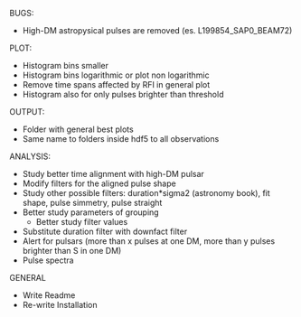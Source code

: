 BUGS:
- High-DM astropysical pulses are removed (es. L199854_SAP0_BEAM72)

PLOT:
- Histogram bins smaller
- Histogram bins logarithmic or plot non logarithmic
- Remove time spans affected by RFI in general plot
- Histogram also for only pulses brighter than threshold

OUTPUT:
- Folder with general best plots
- Same name to folders inside hdf5 to all observations

ANALYSIS:
- Study better time alignment with high-DM pulsar
- Modify filters for the aligned pulse shape
- Study other possible filters: duration*sigma2 (astronomy book), fit shape, pulse simmetry, pulse straight
- Better study parameters of grouping
  - Better study filter values
- Substitute duration filter with downfact filter
- Alert for pulsars (more than x pulses at one DM, more than y pulses brighter than S in one DM)
- Pulse spectra

GENERAL
- Write Readme
- Re-write Installation

